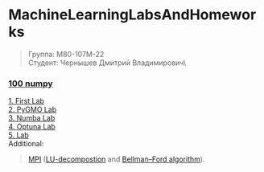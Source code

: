 # MachineLearningLabsAndHomeworks
>Группа: М80-107М-22\
>Студент: Чернышев Дмитрий Владимирович\

###  [100 numpy](https://colab.research.google.com/drive/1q8ZliTNMMbcr-ojVxNWWnPJnfaJLm_hX#scrollTo=e42eaa4b)

[1. First Lab](https://colab.research.google.com/drive/1WP_34xBfHGjpCc8_jdFMKiAWz4uaWQC9?usp=sharing) \
[2. PyGMO Lab](https://colab.research.google.com/drive/1CYH1Sroo-NXKP3iHGeujO8z3-oK5Qik9?usp=sharing)\
[3. Numba Lab](https://colab.research.google.com/drive/14zYkibagZpgmzNw91TvyoWYNBruUKIq3?usp=sharing)\
[4. Optuna Lab](https://colab.research.google.com/drive/1jY12VGcX0ipefONUW0WnNs02p5699WhV?usp=sharing)\
[5. Lab](https://colab.research.google.com/drive/1oLA3Ri_LoJ7MkEkU7GO8rU5bXCYqRcJc)\
Additional:
>[MPI](https://colab.research.google.com/drive/1NvE18TaXFyuESUgIJE0ecRpJN4y0jp8I?usp=sharing) ([LU-decompostion](https://github.com/B3aRrrr/M8MachineLearningLabsAndHomeworks/tree/main/BellmanFordAlgorithmMPI) and [Bellman–Ford algorithm]()).
